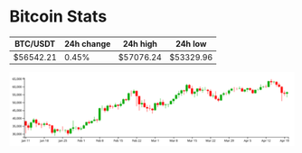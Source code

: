# Bitcoin Stats

BTC/USDT|24h change|24h high|24h low|
|---|---|---|---|
|$56542.21|0.45%|$57076.24|$53329.96|

<img src="./chart.svg">
